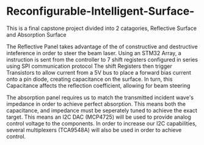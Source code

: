 # Reconfigurable-Intelligent-Surface-
This is a final capstone project divided into 2 catagories, Reflective Surface and Absorption Surface

The Reflective Panel takes advantage of the of constructive and destructive inteference in order to steer the beam laser.
Using an STM32 Array, a instruction is sent from the controller to 7 shift registers configured in series using SPI communication protocol
The shift Registers then trigger Transistors to allow current from a 5V bus to place a forward bias current onto a pin diode, creating capacitance on the surface.
In turn, this Capacitance affects the reflection coefficient, allowing for beam steering

The absorption panel requires us to match the transmitted incident wave's impedance in order to achieve perfect absorption.
This means both the capacitance, and impedance must be seperately tuned to achieve the exact target. This means an I2C DAC (MCP4725) will be used to provide analog control voltage to the components.
In order to increase our I2C capabilities, several multiplexers (TCA9548A) will also be used in order to achieve control.

